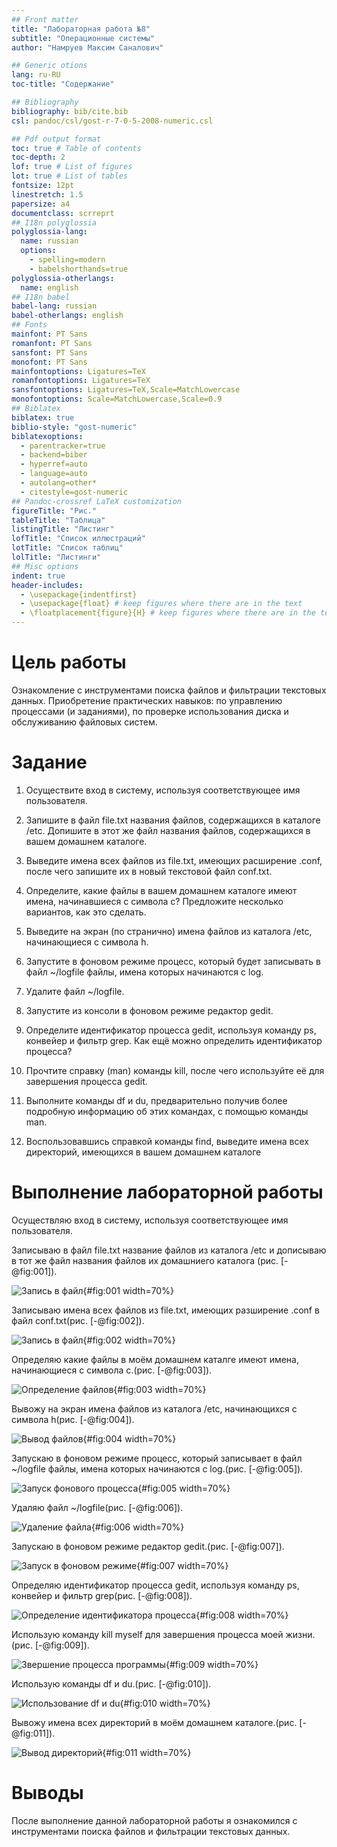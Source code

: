 ```yaml
---
## Front matter
title: "Лабораторная работа №8"
subtitle: "Операционные системы"
author: "Намруев Максим Саналович"

## Generic otions
lang: ru-RU
toc-title: "Содержание"

## Bibliography
bibliography: bib/cite.bib
csl: pandoc/csl/gost-r-7-0-5-2008-numeric.csl

## Pdf output format
toc: true # Table of contents
toc-depth: 2
lof: true # List of figures
lot: true # List of tables
fontsize: 12pt
linestretch: 1.5
papersize: a4
documentclass: scrreprt
## I18n polyglossia
polyglossia-lang:
  name: russian
  options:
	- spelling=modern
	- babelshorthands=true
polyglossia-otherlangs:
  name: english
## I18n babel
babel-lang: russian
babel-otherlangs: english
## Fonts
mainfont: PT Sans
romanfont: PT Sans
sansfont: PT Sans
monofont: PT Sans
mainfontoptions: Ligatures=TeX
romanfontoptions: Ligatures=TeX
sansfontoptions: Ligatures=TeX,Scale=MatchLowercase
monofontoptions: Scale=MatchLowercase,Scale=0.9
## Biblatex
biblatex: true
biblio-style: "gost-numeric"
biblatexoptions:
  - parentracker=true
  - backend=biber
  - hyperref=auto
  - language=auto
  - autolang=other*
  - citestyle=gost-numeric
## Pandoc-crossref LaTeX customization
figureTitle: "Рис."
tableTitle: "Таблица"
listingTitle: "Листинг"
lofTitle: "Список иллюстраций"
lotTitle: "Список таблиц"
lolTitle: "Листинги"
## Misc options
indent: true
header-includes:
  - \usepackage{indentfirst}
  - \usepackage{float} # keep figures where there are in the text
  - \floatplacement{figure}{H} # keep figures where there are in the text
---
```


# Цель работы

Ознакомление с инструментами поиска файлов и фильтрации текстовых данных.
Приобретение практических навыков: по управлению процессами (и заданиями), по
проверке использования диска и обслуживанию файловых систем.

# Задание

1. Осуществите вход в систему, используя соответствующее имя пользователя.

2. Запишите в файл file.txt названия файлов, содержащихся в каталоге /etc. Допишите в этот же файл названия файлов, содержащихся в вашем домашнем каталоге.

3. Выведите имена всех файлов из file.txt, имеющих расширение .conf, после чего запишите их в новый текстовой файл conf.txt.

4. Определите, какие файлы в вашем домашнем каталоге имеют имена, начинавшиеся с символа c? Предложите несколько вариантов, как это сделать.

5. Выведите на экран (по странично) имена файлов из каталога /etc, начинающиеся с символа h.

6. Запустите в фоновом режиме процесс, который будет записывать в файл ~/logfile файлы, имена которых начинаются с log.

7. Удалите файл ~/logfile.

8. Запустите из консоли в фоновом режиме редактор gedit.

9. Определите идентификатор процесса gedit, используя команду ps, конвейер и фильтр grep. Как ещё можно определить идентификатор процесса?

10. Прочтите справку (man) команды kill, после чего используйте её для завершения процесса gedit.

11. Выполните команды df и du, предварительно получив более подробную информацию об этих командах, с помощью команды man.

12. Воспользовавшись справкой команды find, выведите имена всех директорий, имеющихся в вашем домашнем каталоге


# Выполнение лабораторной работы

Осуществляю вход в систему, используя соответствующее имя пользователя. 

Записываю в файл file.txt название файлов из каталога /etc и дописываю в тот же файл названия файлов их домашниего каталога (рис. [-@fig:001]).

![Запись в файл](image/1.png){#fig:001 width=70%}

Записываю имена всех файлов из file.txt, имеющих разширение .conf в файл conf.txt(рис. [-@fig:002]).

![Запись в файл](image/2.png){#fig:002 width=70%}

Определяю какие файлы в моём домашнем каталге имеют имена, начинающиеся с символа с.(рис. [-@fig:003]).

![Определение файлов](image/3.png){#fig:003 width=70%}

Вывожу на экран имена файлов из каталога /etc, начинающихся с символа h(рис. [-@fig:004]).

![Вывод файлов](image/4.png){#fig:004 width=70%}

Запускаю в фоновом режиме процесс, который записывает в файл ~/logfile файлы, имена которых начинаются с log.(рис. [-@fig:005]).

![Запуск фонового процесса](image/5.png){#fig:005 width=70%}

Удаляю файл ~/logfile(рис. [-@fig:006]).

![Удаление файла](image/6.png){#fig:006 width=70%}

Запускаю в фоновом режиме редактор gedit.(рис. [-@fig:007]).

![Запуск в фоновом режиме](image/7.png){#fig:007 width=70%}

Определяю идентификатор процесса gedit, используя команду ps, конвейер и фильтр grep(рис. [-@fig:008]).

![Определение идентификатора процесса](image/8.png){#fig:008 width=70%}

Использую команду kill myself для завершения процесса моей жизни.(рис. [-@fig:009]).

![Звершение процесса программы](image/9.png){#fig:009 width=70%}

Использую команды df и du.(рис. [-@fig:010]).

![Использование df и du](image/10.png){#fig:010 width=70%}

Вывожу имена всех директорий в моём домашнем каталоге.(рис. [-@fig:011]).

![Вывод директорий](image/11.png){#fig:011 width=70%}


# Выводы

После выполнение данной лабораторной работы я ознакомился с инструментами поиска файлов и фильтрации текстовых данных.

